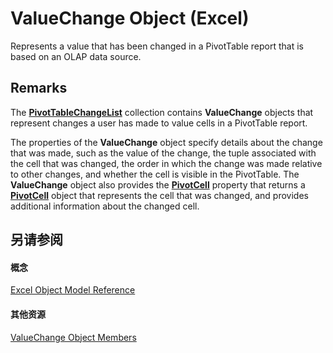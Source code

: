 
# ValueChange Object (Excel)

Represents a value that has been changed in a PivotTable report that is based on an OLAP data source.


## Remarks

The  **[PivotTableChangeList](83bc0395-b97e-d57f-cfe4-e226a5cea36c.md)** collection contains **ValueChange** objects that represent changes a user has made to value cells in a PivotTable report.

The properties of the  **ValueChange** object specify details about the change that was made, such as the value of the change, the tuple associated with the cell that was changed, the order in which the change was made relative to other changes, and whether the cell is visible in the PivotTable. The **ValueChange** object also provides the **[PivotCell](332859df-b643-cf9b-9c61-108f9324cee5.md)** property that returns a **[PivotCell](76b8a2dc-90ee-7475-d327-d27cb1e92703.md)** object that represents the cell that was changed, and provides additional information about the changed cell.


## 另请参阅


#### 概念


[Excel Object Model Reference](11ea8598-8a20-92d5-f98b-0da04263bf2c.md)
#### 其他资源


[ValueChange Object Members](http://msdn.microsoft.com/library/cd467d92-dee0-d049-0457-ec85ef74adf8%28Office.15%29.aspx)